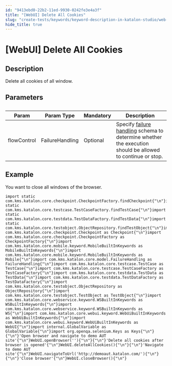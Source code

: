 ```yaml
---
id: "9413ebd0-22b2-11ed-9930-0242fe3e4a3f"
title: "[WebUI] Delete All Cookies"
slug: "create-tests/keywords/keyword-description-in-katalon-studio/web-ui-keywords/webui-delete-all-cookies"
hide_title: true
---
```


# <a id="id_0" class="anchor_top_offset"/><a id="ariaid-title1" class="anchor_top_offset"/>[WebUI] Delete All Cookies


## <a id="id_0__id_1" class="anchor_top_offset"/>Description

              
<p xmlns="http://www.w3.org/1999/xhtml" className="p">Delete all cookies of all window.</p> 
      

## <a id="id_0__id_2" class="anchor_top_offset"/>Parameters

              
<table xmlns="http://www.w3.org/1999/xhtml" className="table anchor_top_offset" id="id_0__af7e5ed7-ddd7-4084-9e29-385b352757cc"><caption /><thead className="thead"><tr className><th className="entry anchor_top_offset" id="id_0__af7e5ed7-ddd7-4084-9e29-385b352757cc__entry__1">Param</th><th className="entry anchor_top_offset" id="id_0__af7e5ed7-ddd7-4084-9e29-385b352757cc__entry__2">Param Type</th><th className="entry anchor_top_offset" id="id_0__af7e5ed7-ddd7-4084-9e29-385b352757cc__entry__3">Mandatory</th><th className="entry anchor_top_offset" id="id_0__af7e5ed7-ddd7-4084-9e29-385b352757cc__entry__4">Description</th></tr></thead><tbody className="tbody"><tr className><td className="entry" headers="id_0__af7e5ed7-ddd7-4084-9e29-385b352757cc__entry__1 id_0__af7e5ed7-ddd7-4084-9e29-385b352757cc__entry__2 id_0__af7e5ed7-ddd7-4084-9e29-385b352757cc__entry__3 id_0__af7e5ed7-ddd7-4084-9e29-385b352757cc__entry__4 ">flowControl</td><td className="entry" headers="id_0__af7e5ed7-ddd7-4084-9e29-385b352757cc__entry__1 id_0__af7e5ed7-ddd7-4084-9e29-385b352757cc__entry__2 id_0__af7e5ed7-ddd7-4084-9e29-385b352757cc__entry__3 id_0__af7e5ed7-ddd7-4084-9e29-385b352757cc__entry__4 ">FailureHandling</td><td className="entry" headers="id_0__af7e5ed7-ddd7-4084-9e29-385b352757cc__entry__1 id_0__af7e5ed7-ddd7-4084-9e29-385b352757cc__entry__2 id_0__af7e5ed7-ddd7-4084-9e29-385b352757cc__entry__3 id_0__af7e5ed7-ddd7-4084-9e29-385b352757cc__entry__4 ">Optional</td><td className="entry" headers="id_0__af7e5ed7-ddd7-4084-9e29-385b352757cc__entry__1 id_0__af7e5ed7-ddd7-4084-9e29-385b352757cc__entry__2 id_0__af7e5ed7-ddd7-4084-9e29-385b352757cc__entry__3 id_0__af7e5ed7-ddd7-4084-9e29-385b352757cc__entry__4 ">Specify <a className="xref" href="/docs/maintain/configure-failure-handling-settings-in-katalon-studio">failure handling</a> schema to         determine whether the execution should be allowed to continue or         stop.</td></tr></tbody></table> 
      

## <a id="id_0__id_3" class="anchor_top_offset"/>Example

              
<p xmlns="http://www.w3.org/1999/xhtml" className="p">You want to close all windows of the browser.</p> 
              
<pre xmlns="http://www.w3.org/1999/xhtml" className="pre codeblock"><code>import static com.kms.katalon.core.checkpoint.CheckpointFactory.findCheckpoint{"\n"}import static com.kms.katalon.core.testcase.TestCaseFactory.findTestCase{"\n"}import static com.kms.katalon.core.testdata.TestDataFactory.findTestData{"\n"}import static com.kms.katalon.core.testobject.ObjectRepository.findTestObject{"\n"}import com.kms.katalon.core.checkpoint.Checkpoint as Checkpoint{"\n"}import com.kms.katalon.core.checkpoint.CheckpointFactory as CheckpointFactory{"\n"}import com.kms.katalon.core.mobile.keyword.MobileBuiltInKeywords as MobileBuiltInKeywords{"\n"}import com.kms.katalon.core.mobile.keyword.MobileBuiltInKeywords as Mobile{"\n"}import com.kms.katalon.core.model.FailureHandling as FailureHandling{"\n"}import com.kms.katalon.core.testcase.TestCase as TestCase{"\n"}import com.kms.katalon.core.testcase.TestCaseFactory as TestCaseFactory{"\n"}import com.kms.katalon.core.testdata.TestData as TestData{"\n"}import com.kms.katalon.core.testdata.TestDataFactory as TestDataFactory{"\n"}import com.kms.katalon.core.testobject.ObjectRepository as ObjectRepository{"\n"}import com.kms.katalon.core.testobject.TestObject as TestObject{"\n"}import com.kms.katalon.core.webservice.keyword.WSBuiltInKeywords as WSBuiltInKeywords{"\n"}import com.kms.katalon.core.webservice.keyword.WSBuiltInKeywords as WS{"\n"}import com.kms.katalon.core.webui.keyword.WebUiBuiltInKeywords as WebUiBuiltInKeywords{"\n"}import com.kms.katalon.core.webui.keyword.WebUiBuiltInKeywords as WebUI{"\n"}import internal.GlobalVariable as GlobalVariable{"\n"}import org.openqa.selenium.Keys as Keys{"\n"}{"\n"}'Open browser and navigate to demo AUT site'{"\n"}WebUI.openBrowser(''){"\n"}{"\n"}'Delete all cookies after browser is opened'{"\n"}WebUI.deleteAllCookies(){"\n"}{"\n"}'Navigate to demo AUT site'{"\n"}WebUI.navigateToUrl('http://demoaut.katalon.com/'){"\n"}{"\n"}'Close browser'{"\n"}WebUI.closeBrowser(){"\n"}</code></pre> 
            
